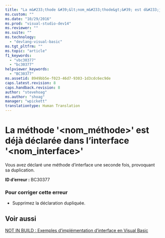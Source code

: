 ```yaml
---
title: "La m&#233;thode &#39;&lt;nom_m&#233;thode&gt;&#39; est d&#233;j&#224; d&#233;clar&#233;e dans l’interface &#39;&lt;nom_interface&gt;&#39; | Microsoft Docs"
ms.custom: ""
ms.date: "10/29/2016"
ms.prod: "visual-studio-dev14"
ms.reviewer: ""
ms.suite: ""
ms.technology: 
  - "devlang-visual-basic"
ms.tgt_pltfrm: ""
ms.topic: "article"
f1_keywords: 
  - "vbc30377"
  - "bc30377"
helpviewer_keywords: 
  - "BC30377"
ms.assetid: 8949bb5e-f023-46d7-9303-1d3cdc6ec9de
caps.latest.revision: 8
caps.handback.revision: 8
author: "stevehoag"
ms.author: "shoag"
manager: "wpickett"
translationtype: Human Translation
---
```

# La m&#233;thode &#39;&lt;nom_m&#233;thode&gt;&#39; est d&#233;j&#224; d&#233;clar&#233;e dans l’interface &#39;&lt;nom_interface&gt;&#39;
Vous avez déclaré une méthode d’interface une seconde fois, provoquant sa duplication.  
  
 **ID d’erreur :** BC30377  
  
### Pour corriger cette erreur  
  
-   Supprimez la déclaration dupliquée.  
  
## Voir aussi  
 [NOT IN BUILD : Exemples d’implémentation d’interface en Visual Basic](http://msdn.microsoft.com/fr-fr/50bf2a30-73b6-4126-a921-075fd6eec278)